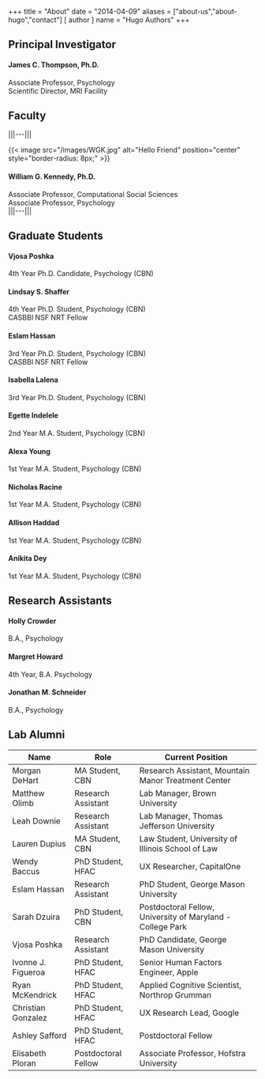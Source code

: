 +++
title = "About"
date = "2014-04-09"
aliases = ["about-us","about-hugo","contact"]
[ author ]
  name = "Hugo Authors"
+++


## Principal Investigator

#### James C. Thompson, Ph.D.

Associate Professor, Psychology  
Scientific Director, MRI Facility  



## Faculty

|||---|||

{{< image src="/images/WGK.jpg" alt="Hello Friend" position="center" style="border-radius: 8px;" >}}

#### William G. Kennedy, Ph.D.
Associate Professor, Computational Social Sciences  
Associate Professor, Psychology  
|||---|||

## Graduate Students

#### Vjosa Poshka
4th Year Ph.D. Candidate, Psychology (CBN)  

#### Lindsay S. Shaffer
4th Year Ph.D. Student, Psychology (CBN)  
CASBBI NSF NRT Fellow  

#### Eslam Hassan
3rd Year Ph.D. Student, Psychology (CBN)  
CASBBI NSF NRT Fellow  

#### Isabella Lalena
3rd Year Ph.D. Student, Psychology (CBN)  

#### Egette Indelele
2nd Year M.A. Student, Psychology (CBN)  

#### Alexa Young
1st Year M.A. Student, Psychology (CBN)  

#### Nicholas Racine
1st Year M.A. Student, Psychology (CBN)  

#### Allison Haddad
1st Year M.A. Student, Psychology (CBN)  

#### Anikita Dey
1st Year M.A. Student, Psychology (CBN)  

## Research Assistants

#### Holly Crowder
B.A., Psychology  

#### Margret Howard
4th Year, B.A. Psychology  

#### Jonathan M. Schneider
B.A., Psychology  



## Lab Alumni

Name    |    Role    |   Current Position
--------|------------|--------------------
Morgan DeHart | MA Student, CBN | Research Assistant, Mountain Manor Treatment Center
Matthew Olimb | Research Assistant | Lab Manager, Brown University
Leah Downie | Research Assistant | Lab Manager, Thomas Jefferson University
Lauren Dupius | MA Student, CBN | Law Student, University of Illinois School of Law
Wendy Baccus | PhD Student, HFAC | UX Researcher, CapitalOne
Eslam Hassan | Research Assistant | PhD Student, George Mason University
Sarah Dzuira | PhD Student, CBN | Postdoctoral Fellow, University of Maryland - College Park
Vjosa Poshka | Research Assistant | PhD Candidate, George Mason University
Ivonne J. Figueroa | PhD Student, HFAC | Senior Human Factors Engineer, Apple
Ryan McKendrick | PhD Student, HFAC | Applied Cognitive Scientist, Northrop Grumman
Christian Gonzalez | PhD Student, HFAC | UX Research Lead, Google
Ashley Safford | PhD Student, HFAC | Postdoctoral Fellow
Elisabeth Ploran | Postdoctoral Fellow | Associate Professor, Hofstra University
